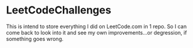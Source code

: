 # LeetCodeChallenges
This is intend to store everything I did on LeetCode.com in 1 repo.
So I can come back to look into it and see my own improvements...or degression, if something goes wrong.